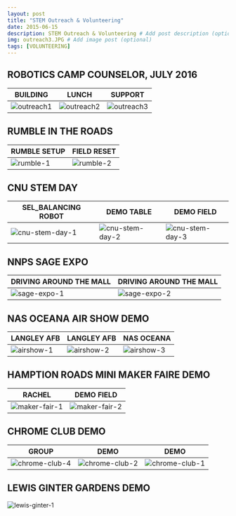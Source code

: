 ```yaml
---
layout: post
title: "STEM Outreach & Volunteering"
date: 2015-06-15
description: STEM Outreach & Volunteering # Add post description (optional)
img: outreach3.JPG # Add image post (optional)
tags: [VOLUNTEERING]
---
```


## ROBOTICS CAMP COUNSELOR, JULY 2016

BUILDING | LUNCH | SUPPORT      
-------- | ----- | -------
![outreach1](http://natgrrl.github.io/assets/img/outreach1.JPG) | ![outreach2](http://natgrrl.github.io/assets/img/outreach2.JPG) | ![outreach3](http://natgrrl.github.io/assets/img/outreach3.JPG)

## RUMBLE IN THE ROADS

RUMBLE SETUP  | FIELD RESET      
------------- | ----------- 
![rumble-1](http://natgrrl.github.io/assets/img/rumble-1.jpg) | ![rumble-2](http://natgrrl.github.io/assets/img/rumble-2.jpg) 

## CNU STEM DAY 

SEL_BALANCING ROBOT | DEMO TABLE | DEMO FIELD      
------------------- | ---------- | ----------
![cnu-stem-day-1](http://natgrrl.github.io/assets/img/cnu-stem-day-1.jpg) | ![cnu-stem-day-2](http://natgrrl.github.io/assets/img/cnu-stem-day-2.jpg) | ![cnu-stem-day-3](http://natgrrl.github.io/assets/img/cnu-stem-day-3.jpg)

## NNPS SAGE EXPO

DRIVING AROUND THE MALL | DRIVING AROUND THE MALL       
----------------------- | ----------------------- 
![sage-expo-1](http://natgrrl.github.io/assets/img/sage-expo-1.jpg) | ![sage-expo-2](http://natgrrl.github.io/assets/img/sage-expo-2.jpg) 

## NAS OCEANA AIR SHOW DEMO

LANGLEY AFB | LANGLEY AFB | NAS OCEANA      
----------- | ----------- | ----------
![airshow-1](http://natgrrl.github.io/assets/img/airshow-1.jpg) | ![airshow-2](http://natgrrl.github.io/assets/img/airshow-2.jpg) | ![airshow-3](http://natgrrl.github.io/assets/img/airshow-3.jpg)

## HAMPTION ROADS MINI MAKER FAIRE DEMO

RACHEL   | DEMO FIELD      
-------- | ---------- 
![maker-fair-1](http://natgrrl.github.io/assets/img/maker-fair-1.jpg) | ![maker-fair-2](http://natgrrl.github.io/assets/img/maker-fair-2.jpg) 

## CHROME CLUB DEMO

GROUP    | DEMO  | DEMO     
-------- | ----- | -------
![chrome-club-4](http://natgrrl.github.io/assets/img/chrome-club-4.jpg) | ![chrome-club-2](http://natgrrl.github.io/assets/img/chrome-club-2.jpg) | ![chrome-club-1](http://natgrrl.github.io/assets/img/chrome-club-1.jpg)

## LEWIS GINTER GARDENS DEMO

![lewis-ginter-1](http://natgrrl.github.io/assets/img/lewis-ginter-1.jpg)




